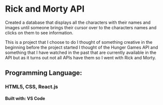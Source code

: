 # Rick and Morty API 

Created a database that displays all the characters with their names and images until someone brings their cursor over to the characters names and clicks on them to see information.

This is a project that I choose to do I thought of something creative in the beginning before the project started I thought of the Hunger Games API and something that I have watched in the past that are currently available in the API but as it turns out not all APIs have them so I went with Rick and Morty.

## Programming Language:
### HTML5, CSS, React.js

#### Built with: VS Code 
